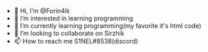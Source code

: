 - 👋 Hi, I’m @Forin4ik
- 👀 I’m interested in learning programming
- 🌱 I’m currently learning programming(my favorite it's html code)
- 💞️ I’m looking to collaborate on Sirzhik
- 📫 How to reach me S1NEL#8538(discord)
